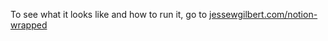 To see what it looks like and how to run it, go to [jessewgilbert.com/notion-wrapped](jessewgilbert.com/notion-wrapped)
